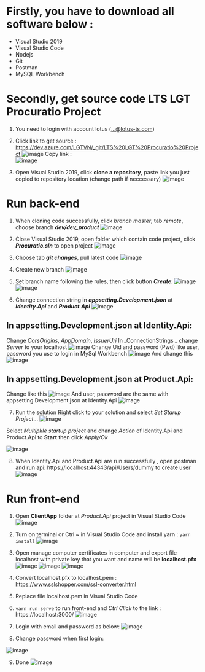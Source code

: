 # Firstly, you have to download all software below :
- Visual Studio 2019
- Visual Studio Code
- Nodejs
- Git
- Postman
- MySQL Workbench

# Secondly, get source code LTS LGT Procuratio Project
 1. You need to login with account lotus (...@lotus-ts.com)
 
 2. Click link to get source : https://dev.azure.com/LGTVN/_git/LTS%20LGT%20Procuratio%20Project
![image](https://user-images.githubusercontent.com/82664727/159402637-75a3ff6d-d528-4604-8844-0a970db5e4bc.png)
Copy link :  
![image](https://user-images.githubusercontent.com/82664727/159403054-c534188d-8372-4127-a712-95f22e21d0d9.png)

3. Open Visual Studio 2019, click **clone a repository**, paste link you just copied to repository location (change path if neccessary)
![image](https://user-images.githubusercontent.com/82664727/159404483-8abbddd5-b050-44ce-b3e2-85952568e515.png)

# Run back-end
1. When cloning code successfully, click _branch master_, tab _remote_, choose branch **_dev/dev_product_**
![image](https://user-images.githubusercontent.com/82664727/159405729-9b8ca44e-80a2-4401-be7c-548adf116f4d.png)

2. Close Visual Studio 2019, open folder which contain code project, click _**Procuratio.sln**_ to open project
![image](https://user-images.githubusercontent.com/82664727/159406056-23c530c2-7a06-4b5a-a487-05251e9a3742.png)

3. Choose tab **_git changes_**, pull latest code 
![image](https://user-images.githubusercontent.com/82664727/159406553-8ab55859-9bca-4a0e-98df-09f5f9d348c7.png)

4. Create new branch 
![image](https://user-images.githubusercontent.com/82664727/159406751-7449c548-8d4b-4b77-9ef4-9ebce400d49d.png)

5. Set branch name following the rules, then click button **_Create_**:
![image](https://user-images.githubusercontent.com/82664727/159407182-3ae1e071-83a2-4a8a-a9af-cbc43f397b18.png)
![image](https://user-images.githubusercontent.com/82664727/159407113-121d094c-9cb3-4edb-869b-f55969a5ee63.png)

6. Change connection string in **_appsetting.Development.json_** at _**Identity.Api**_ and _**Product.Api**_
![image](https://user-images.githubusercontent.com/82664727/159408376-735fad86-cfb4-4194-9c42-d9f70af9b3de.png)
## In appsetting.Development.json at Identity.Api:
Change _CorsOrigins_, _AppDomain_, _IssuerUri_
In _ConnectionStrings _ change _Server_ to your localhost
![image](https://user-images.githubusercontent.com/82664727/159408709-47774256-da6a-4d2e-9110-142a1c8a9fbf.png)
Change Uid and password (Pwd) like user, password you use to login in MySql Workbench
![image](https://user-images.githubusercontent.com/82664727/159408880-6fc91a3a-0af7-42ee-ade3-0ee55d7c7bd2.png)
And change this
![image](https://user-images.githubusercontent.com/82664727/159408931-604eefdd-1401-4c1f-bb81-85078094f057.png)
## In appsetting.Development.json at Product.Api:
Change like this
![image](https://user-images.githubusercontent.com/82664727/159409763-d7b72072-f733-43ad-8170-21ec16d7ef8b.png)
And user, password are the same with appsetting.Development.json at Identity.Api
![image](https://user-images.githubusercontent.com/82664727/159409811-e6ee148e-4dd3-4787-b524-c8a00fe307f1.png)

7. Run the solution 
Right click to your solution and select _Set Starup Project_...
![image](https://user-images.githubusercontent.com/82664727/159410650-ec124b38-1418-496c-ad25-7f57e1b6b842.png)

Select _Multipkle startup project_ and change _Action_ of Identity.Api and Product.Api to **Start** then click _Apply/Ok_

![image](https://user-images.githubusercontent.com/82664727/159410565-9acf0902-b6eb-47b7-852d-7ab3b73260a1.png)

8. When Identity.Api and Product.Api are run successfully , open postman and run api: https://localhost:44343/api/Users/dummy to create user 
![image](https://user-images.githubusercontent.com/82664727/159423381-4bfde0bc-d670-4992-afac-3b0d5a98e503.png)

# Run front-end
1. Open **ClientApp** folder at _Product.Api_ project in Visual Studio Code  
![image](https://user-images.githubusercontent.com/82664727/159424807-074928a6-ebf8-40ea-ae46-17b34fe4083e.png)

2. Turn on terminal or Ctrl ~ in Visual Studio Code and install yarn : ```yarn install```
![image](https://user-images.githubusercontent.com/82664727/159425254-6576cc84-0b64-4343-84de-d296474f8623.png)

3. Open manage computer certificates in computer and export file localhost with private key that you want and name will be **localhost.pfx**
![image](https://user-images.githubusercontent.com/82664727/159425927-6fff618d-06cc-422f-897d-9ef9fa09605b.png)
![image](https://user-images.githubusercontent.com/82664727/159426172-06ae5cce-93fe-44de-8a2b-c4428049a247.png)
![image](https://user-images.githubusercontent.com/82664727/159426978-1626dc80-3bd9-4e00-ac88-586e1656750d.png)

4. Convert localhost.pfx to localhost.pem : https://www.sslshopper.com/ssl-converter.html

5. Replace file localhost.pem in Visual Studio Code  

6. ``` yarn run serve ``` to run front-end and _Ctrl Click_ to the link : https://localhost:3000/
![image](https://user-images.githubusercontent.com/82664727/159427859-50dee439-637e-459b-a657-164d3c04916c.png)

7. Login with email and password as below:
![image](https://user-images.githubusercontent.com/82664727/159428270-cf474384-60d4-45a9-bf89-8dce7d63146e.png)

8. Change password when first login:

![image](https://user-images.githubusercontent.com/82664727/159428594-01b6750d-0fca-4268-9a73-417cc9a8d6c5.png)

9. Done
![image](https://user-images.githubusercontent.com/82664727/159429079-25b119f8-b4d6-4f5d-8410-b2ee78e655b4.png)










